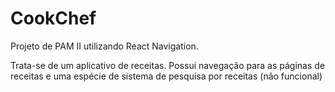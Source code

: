 # CookChef

Projeto de PAM II utilizando React Navigation.

Trata-se de um aplicativo de receitas. Possui navegação para as páginas de receitas e uma espécie de sistema de pesquisa por receitas (não funcional)
